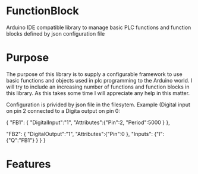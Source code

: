 # FunctionBlock
Arduino IDE compatible library to manage basic PLC functions and function blocks defined by json configuration file

# Purpose
The purpose of this library is to supply a configurable framework to use basic functions and objects used in plc programming to the Arduino world.
I will try to include an increasing number of functions and function blocks in this library. As this takes some time I will appreciate any help in this matter.

Configuration is privided by json file in the filesytem.
Example (Digital input on pin 2 connected to a Digita output on pin 0:

{
  "FB1": 
  {
    "DigitalInput":"1",
    "Attributes":{"Pin":2, "Period":5000 }
  },
  
  "FB2": 
  {
    "DigitalOutput":"1",
    "Attributes":{"Pin":0 },
    "Inputs":
    {"I":
      {"Q":"FB1"}
    }
  }
}

# Features
